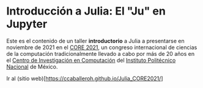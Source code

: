 # Introducción a Julia: El "Ju" en Jupyter

Este es el contenido de un taller **introductorio** a Julia a presentarse en noviembre de 2021 en el [CORE 2021](http://www.core.ipn.mx/), un congreso internacional de ciencias de la computación tradicionalmente llevado a cabo por más de 20 años en el [Centro de Investigación en Computación](https://www.cic.ipn.mx/) del [Instituto Politécnico Nacional](https://www.ipn.mx) de México.

Ir al (sitio web)[https://ccaballeroh.github.io/Julia_CORE2021/]
